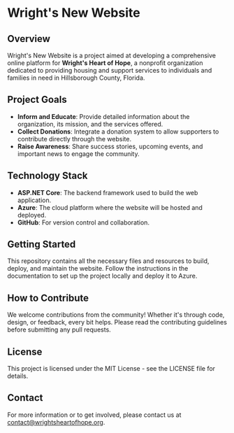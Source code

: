 # Wright's New Website

## Overview
Wright's New Website is a project aimed at developing a comprehensive online platform for **Wright's Heart of Hope**, a nonprofit organization dedicated to providing housing and support services to individuals and families in need in Hillsborough County, Florida.

## Project Goals
- **Inform and Educate**: Provide detailed information about the organization, its mission, and the services offered.
- **Collect Donations**: Integrate a donation system to allow supporters to contribute directly through the website.
- **Raise Awareness**: Share success stories, upcoming events, and important news to engage the community.

## Technology Stack
- **ASP.NET Core**: The backend framework used to build the web application.
- **Azure**: The cloud platform where the website will be hosted and deployed.
- **GitHub**: For version control and collaboration.

## Getting Started
This repository contains all the necessary files and resources to build, deploy, and maintain the website. Follow the instructions in the documentation to set up the project locally and deploy it to Azure.

## How to Contribute
We welcome contributions from the community! Whether it's through code, design, or feedback, every bit helps. Please read the contributing guidelines before submitting any pull requests.

## License
This project is licensed under the MIT License - see the LICENSE file for details.

## Contact
For more information or to get involved, please contact us at [contact@wrightsheartofhope.org](mailto:contact@wrightsheartofhope.org).
